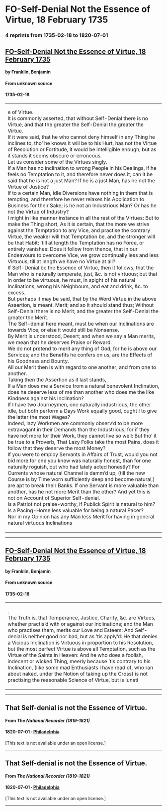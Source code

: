
# FO-Self-Denial Not the Essence of Virtue, 18 February 1735

### 4 reprints from 1735-02-18 to 1820-07-01

## [FO-Self-Denial Not the Essence of Virtue, 18 February 1735](https://founders.archives.gov/documents/Franklin/01-02-02-0004)

#### by Franklin, Benjamin

#### From unknown source

#### 1735-02-18

<table style="width: 100%;"><tr><td style="width: 50%">

e of Virtue.  
It is commonly asserted, that without Self-Denial there is no Virtue, and that the greater the Self-Denial the greater the Virtue.  
If it were said, that he who cannot deny himself in any Thing he inclines to, tho’ he knows it will be to his Hurt, has not the Virtue of Resolution or Fortitude, it would be intelligible enough; but as it stands it seems obscure or erroneous.  
Let us consider some of the Virtues singly.  
If a Man has no inclination to wrong People in his Dealings, if he feels no Temptation to it, and therefore never does it; can it be said that he is not a just Man? If he is a just Man, has he not the Virtue of Justice?  
If to a certain Man, idle Diversions have nothing in them that is tempting, and therefore he never relaxes his Application to Business for their Sake; is he not an Industrious Man? Or has he not the Virtue of Industry?  
I might in like manner instance in all the rest of the Virtues: But to make the Thing short, As it is certain, that the more we strive against the Temptation to any Vice, and practise the contrary Virtue, the weaker will that Temptation be, and the stronger will be that Habit; ’till at length the Temptation has no Force, or entirely vanishes: Does it follow from thence, that in our Endeavours to overcome Vice, we grow continually less and less Virtuous; till at length we have no Virtue at all?  
If Self-Denial be the Essence of Virtue, then it follows, that the Man who is naturally temperate, just, &amp;c. is not virtuous; but that in order to be virtuous, he must, in spight of his natural Inclinations, wrong his Neighbours, and eat and drink, &amp;c. to excess.  
But perhaps it may be said, that by the Word Virtue in the above Assertion, is meant, Merit; and so it should stand thus; Without Self-Denial there is no Merit; and the greater the Self-Denial the greater the Merit.  
The Self-denial here meant, must be when our Inclinations are towards Vice, or else it would still be Nonsense.  
By Merit is understood, Desert; and when we say a Man merits, we mean that he deserves Praise or Reward.  
We do not pretend to merit any thing of God, for he is above our Services; and the Benefits he confers on us, are the Effects of his Goodness and Bounty.  
All our Merit then is with regard to one another, and from one to another.  
Taking then the Assertion as it last stands,  
If a Man does me a Service from a natural benevolent Inclination, does he deserve less of me than another who does me the like Kindness against his Inclination?  
If I have two Journeymen, one naturally industrious, the other idle, but both perform a Days Work equally good, ought I to give the latter the most Wages?  
Indeed, lazy Workmen are commonly observ’d to be more extravagant in their Demands than the Industrious; for if they have not more for their Work, they cannot live so well: But tho’ it be true to a Proverb, That Lazy Folks take the most Pains, does it follow that they deserve the most Money?  
If you were to employ Servants in Affairs of Trust, would you not bid more for one you knew was naturally honest, than for one naturally roguish, but who had lately acted honestly? For Currents whose natural Channel is damm’d up, (till the new Course is by Time worn sufficiently deep and become natural,) are apt to break their Banks. If one Servant is more valuable than another, has he not more Merit than the other? And yet this is not on Account of Superior Self-denial.  
Is a Patriot not praise-worthy, if Publick Spirit is natural to him?  
Is a Pacing-Horse less valuable for being a natural Pacer?  
Nor in my Opinion has any Man less Merit for having in general natural virtuous Inclinations
</td></tr></table>

---

## [FO-Self-Denial Not the Essence of Virtue, 18 February 1735](https://founders.archives.gov/documents/Franklin/01-02-02-0004)

#### by Franklin, Benjamin

#### From unknown source

#### 1735-02-18

<table style="width: 100%;"><tr><td style="width: 50%">

.  
The Truth is, that Temperance, Justice, Charity, &amp;c. are Virtues, whether practis’d with or against our Inclinations; and the Man who practises them, merits our Love and Esteem: And Self-denial is neither good nor bad, but as ’tis apply’d: He that denies a Vicious Inclination is Virtuous in proportion to his Resolution, but the most perfect Virtue is above all Temptation, such as the Virtue of the Saints in Heaven: And he who does a foolish, indecent or wicked Thing, meerly because ’tis contrary to his Inclination, (like some mad Enthusiasts I have read of, who ran about naked, under the Notion of taking up the Cross) is not practising the reasonable Science of Virtue, but is lunati
</td></tr></table>

---

## That Self-denial is not the Essence of Virtue.

#### From _The National Recorder (1819-1821)_

#### 1820-07-01 &middot; [Philadelphia](http://dbpedia.org/resource/Philadelphia)

[This text is not available under an open license.]

---

## That Self-denial is not the Essence of Virtue.

#### From _The National Recorder (1819-1821)_

#### 1820-07-01 &middot; [Philadelphia](http://dbpedia.org/resource/Philadelphia)

[This text is not available under an open license.]

---

